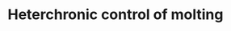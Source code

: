 ---
annotations:
- type: Pathway Ontology
  value: regulatory pathway
authors:
- Kyook
- MaintBot
- AlexanderPico
- UlasBabayigit
description: Under good conditions, C. elegans enters and exits four larval stages
  before becoming a fertile adult.  Each developmental stage is punctuated with a
  molt that entails the shedding of the larval cuticle and the generation of a completely
  new one. It has been shown that each cuticle is unique in its composition. Molting
  is a carefully timed process that needs to be coordinated with development, new
  cuticle synthesis, and cuticle shedding. Mutations in a set of genes called heterochronic
  genes regulates the timing development and the molts and result in precocious or
  retarded development of parts of the animals that aren't synchronized with the the
  animals' life stage.
last-edited: 2021-05-27
organisms:
- Caenorhabditis elegans
redirect_from:
- /index.php/Pathway:WP2357
- /instance/WP2357
schema-jsonld:
- '@context': https://schema.org/
  '@id': https://wikipathways.github.io/pathways/WP2357.html
  '@type': Dataset
  creator:
    '@type': Organization
    name: WikiPathways
  description: Under good conditions, C. elegans enters and exits four larval stages
    before becoming a fertile adult.  Each developmental stage is punctuated with
    a molt that entails the shedding of the larval cuticle and the generation of a
    completely new one. It has been shown that each cuticle is unique in its composition.
    Molting is a carefully timed process that needs to be coordinated with development,
    new cuticle synthesis, and cuticle shedding. Mutations in a set of genes called
    heterochronic genes regulates the timing development and the molts and result
    in precocious or retarded development of parts of the animals that aren't synchronized
    with the the animals' life stage.
  keywords:
  - LIN-29
  - LIN-28
  - LIN-14
  - lin-4
  license: CC0
  name: Heterchronic control of molting
seo: CreativeWork
title: Heterchronic control of molting
wpid: WP2357
---